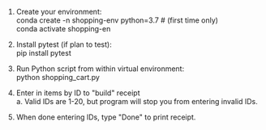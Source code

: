 1. Create your environment:
    <br>conda create -n shopping-env python=3.7 # (first time only)
    <br>conda activate shopping-en
   
2. Install pytest (if plan to test):
   <br>pip install pytest

3. Run Python script from within virtual environment:
   <br>python shopping_cart.py

4. Enter in items by ID to "build" receipt
  <br> a. Valid IDs are 1-20, but program will stop you from entering invalid IDs.

5. When done entering IDs, type "Done" to print receipt.
